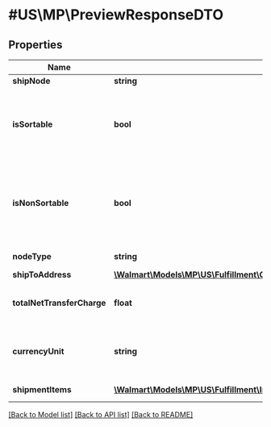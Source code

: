 # #US\MP\PreviewResponseDTO

## Properties

Name | Type | Description | Notes
------------ | ------------- | ------------- | -------------
**shipNode** | **string** | Ship Node | [optional]
**isSortable** | **bool** | Flag indicating if the dimensions of the item make it sortable | [optional]
**isNonSortable** | **bool** | Flag indicating if the dimensions of the item make it non-sortable | [optional]
**nodeType** | **string** | Node Type: FC/ICC | [optional]
**shipToAddress** | [**\Walmart\Models\MP\US\Fulfillment\GetInboundShipments200ResponsePayloadInnerShipToAddress**](GetInboundShipments200ResponsePayloadInnerShipToAddress.md) |  | [optional]
**totalNetTransferCharge** | **float** | Total charge if you are using ITS. | [optional]
**currencyUnit** | **string** | Currency in which transfer charge is estimated | [optional]
**shipmentItems** | [**\Walmart\Models\MP\US\Fulfillment\InboundPreview200ResponsePayloadInnerPreviewsInnerPreviewInnerShipmentItemsInner[]**](InboundPreview200ResponsePayloadInnerPreviewsInnerPreviewInnerShipmentItemsInner.md) | Shipment items | [optional]


[[Back to Model list]](../) [[Back to API list]](../../Api/US/MP) [[Back to README]](../../README.md)
